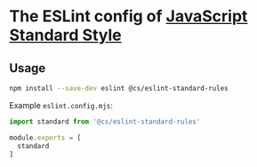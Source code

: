 # The ESLint config of [JavaScript Standard Style](http://standardjs.com)

## Usage

```bash
npm install --save-dev eslint @cs/eslint-standard-rules
```


Example `eslint.config.mjs`:
```js
import standard from '@cs/eslint-standard-rules'

module.exports = [
  standard
] 
```
